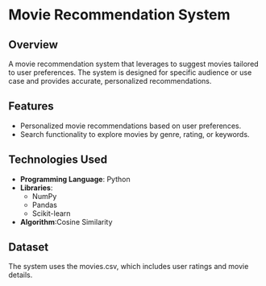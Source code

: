 # Movie Recommendation System

## Overview
A movie recommendation system that leverages to suggest movies tailored to user preferences. The system is designed for specific audience or use case and provides accurate, personalized recommendations.

## Features
- Personalized movie recommendations based on user preferences.
- Search functionality to explore movies by genre, rating, or keywords.

## Technologies Used
- **Programming Language**: Python
- **Libraries**:
  - NumPy
  - Pandas
  - Scikit-learn
- **Algorithm**:Cosine Similarity

## Dataset
The system uses the movies.csv, which includes user ratings and movie details. 
